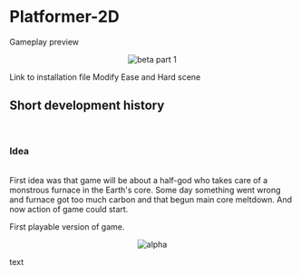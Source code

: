 # Platformer-2D
Gameplay preview  
<p align="center">
<img src="images/LoH Beta 0_1_1_2 preview part 1.gif" alt="beta part 1"><br>
</p>
Link to installation file  
Modify Ease and Hard scene <br>
<h2>Short development history</h2><br>
<h3>Idea</h3><br>
First idea was that game will be about a half-god who takes care of a monstrous furnace in the Earth's core.
Some day something went wrong and furnace got too much carbon and that begun main core meltdown.
And now action of game could start.



First playable version of game.  
<p align="center">
<img src="images/LoH alpha 0_0_0_1 preview.gif" alt="alpha" ><br>
</p>
text
